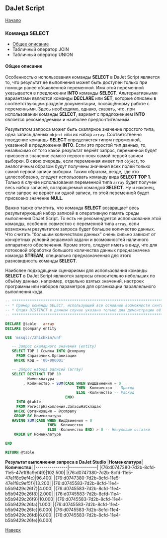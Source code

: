## DaJet Script

[Начало](https://github.com/zhichkin/dajet/tree/main/doc/dajet-script/README.md)

### Команда SELECT

- [Общее описание](#общее-описание)
- Табличный оператор JOIN
- Табличный оператор UNION

#### Общее описание

Особенностью использования команды **SELECT** в DaJet Script является то, что результат её выполнения может быть доступен только при помощи ранее объявленной переменной. Имя этой переменной указывается в предложении **INTO** команды **SELECT**. Альтернативными вариантами являются команды **DECLARE** или **SET**, которые описаны в соответствующем разделе документации, посвящённому работе с переменными. Здесь необходимо, однако, сказать, что, при использовании команды **SELECT**, вариант с предложением **INTO** является рекомендуемым и наиболее предпочтительным.

Результатом запроса может быть скалярное значение простого типа, одна запись данных ```object``` или их набор ```array```. Соответственно поведение команды **SELECT** определяется типом переменной, указанной в предложении **INTO**. Если это простой тип данных, то, независимо от того какой результат вернёт запрос, переменной будет присвоено значение самого первого поля самой первой записи выборки. В свою очередь, если переменная имеет тип ```object```, то аналогичным образом будут получены значения всех полей только самой первой записи выборки. Таким образом, везде, где это целесообразно, следует использовать команду вида **SELECT TOP 1**. Только в случае использования переменной типа ```array``` будет получен весь набор записей, возвращаемый командой **SELECT**. Ну и наконец, если запрос не вернёт ни одной записи, то этой переменной будет присвоено значение **NULL**.

Важно также отметить, что команда **SELECT** возвращает весь результирующий набор записей в оперативную память среды выполнения DaJet Script. То есть не рекомендуется использование этой команды, особенно совместно с переменной типа ```array```, если возможным результатом запроса будет большое количество данных. Что считать "большим количеством данных" очень сильно зависит от конкретных условий решаемой задачи и возможностей наличного аппаратного обеспечения. Кроме этого, следует иметь в виду, что для потоковой обработки большого количества данных предназначена команда **STREAM**, специально предназначенная для этого разновидность команды **SELECT**.

Наиболее подходящими сценариями для использования команды **SELECT** в DaJet Script являются запросы относительно небольших по объёму данных, например, отдельно взятых значений, настроек программы или наборов параметров для организации параллельного выполнения кода.

```SQL
-- ******************************************************************************
-- * Пример команды SELECT, использующей все основные возможности синтаксиса.   *
-- * Опция DISTINCT в данном случае указана только для демонстрации её наличия. *
-- ******************************************************************************

DECLARE @table   array
DECLARE @company entity

USE 'mssql://zhichkin/unf'

   -- Запрос скалярного значения (entity)
   SELECT TOP 1 Ссылка INTO @company
     FROM Справочник.Организации
    WHERE Код = '00-000001'

   -- Запрос набора записей (array)
   SELECT DISTINCT TOP 10
          Номенклатура
        , Количество = SUM(CASE WHEN ВидДвижения = 0
                                THEN  Количество -- Приход
                                ELSE -Количество -- Расход
                           END)
     INTO @table
     FROM РегистрНакопления.ЗапасыНаСкладах
    WHERE Организация = @company
    GROUP BY Номенклатура
   HAVING SUM(CASE WHEN ВидДвижения = 0
                   THEN  Количество
                   ELSE -Количество END) > 0 -- Ненулевые остатки
    ORDER BY Номенклатура

END

RETURN @table
```
**Результат выполнения запроса в DaJet Studio**
|**Номенклатура**|**Количество**|
|----------------|--------------|
|{76:d0747380-7d2b-8cfd-11e5-47e1f8c9ef49}|102.500|
|{76:d0747380-7d2b-8cfd-11e5-47e1f8c9ef4c}|96.400|
|{76:d0747380-7d2b-8cfd-11e5-47e1f8c9ef5f}|13.200|
|{76:d0745583-7d2b-8cfd-11e4-b5b9429c26f7}|4.000|
|{76:d0745583-7d2b-8cfd-11e4-b5b9429c26f8}|2.000|
|{76:d0745583-7d2b-8cfd-11e4-b5b9429c26f9}|10.000|
|{76:d0745583-7d2b-8cfd-11e4-b5b9429c26fa}|1.000|
|{76:d0745583-7d2b-8cfd-11e4-b5b9429c26fc}|6.000|
|{76:d0745583-7d2b-8cfd-11e4-b5b9429c26fd}|6.000|
|{76:d0745583-7d2b-8cfd-11e4-b5b9429c26fe}|6.000|

[Наверх](#команда-select)

